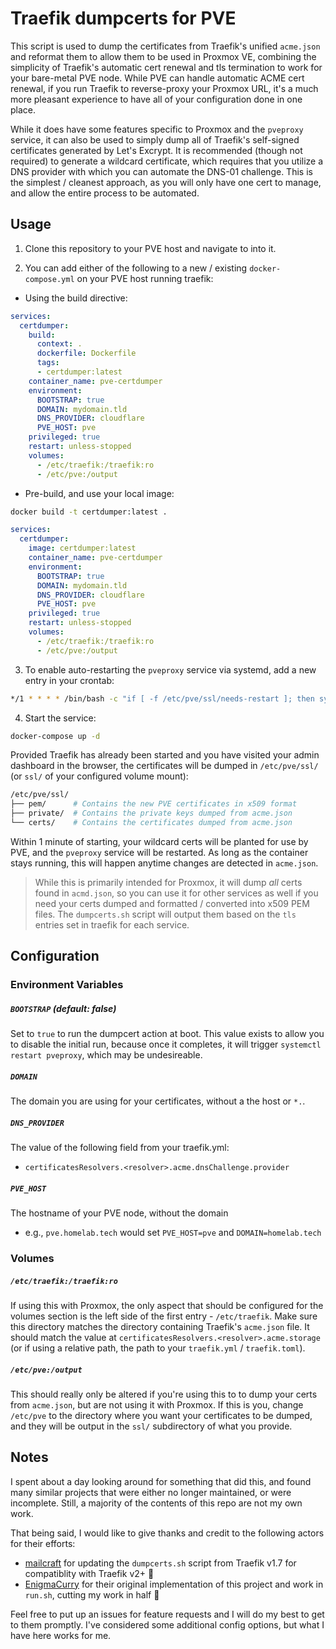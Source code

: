 # Traefik dumpcerts for PVE

This script is used to dump the certificates from Traefik's unified `acme.json` and reformat them to allow them to be used in Proxmox VE, combining the simplicity of Traefik's automatic cert renewal and tls termination to work for your bare-metal PVE node. While PVE can handle automatic ACME cert renewal, if you run Traefik to reverse-proxy your Proxmox URL, it's a much more pleasant experience to have all of your configuration done in one place.

While it does have some features specific to Proxmox and the `pveproxy` service, it can also be used to simply dump all of Traefik's self-signed certificates generated by Let's Excrypt. It is recommended (though not required) to generate a wildcard certificate, which requires that you utilize a DNS provider with which you can automate the DNS-01 challenge. This is the simplest / cleanest approach, as you will only have one cert to manage, and allow the entire process to be automated.

## Usage

1. Clone this repository to your PVE host and navigate to into it.

2. You can add either of the following to a new / existing `docker-compose.yml` on your PVE host running traefik:

* Using the build directive:

```yaml
services:
  certdumper:
    build:
      context: .
      dockerfile: Dockerfile
      tags:
      - certdumper:latest
    container_name: pve-certdumper
    environment:
      BOOTSTRAP: true
      DOMAIN: mydomain.tld
      DNS_PROVIDER: cloudflare
      PVE_HOST: pve
    privileged: true
    restart: unless-stopped
    volumes:
      - /etc/traefik:/traefik:ro
      - /etc/pve:/output
```

* Pre-build, and use your local image:

```sh
docker build -t certdumper:latest .
```

```yaml
services:
  certdumper:
    image: certdumper:latest
    container_name: pve-certdumper
    environment:
      BOOTSTRAP: true
      DOMAIN: mydomain.tld
      DNS_PROVIDER: cloudflare
      PVE_HOST: pve
    privileged: true
    restart: unless-stopped
    volumes:
      - /etc/traefik:/traefik:ro
      - /etc/pve:/output
```

3. To enable auto-restarting the `pveproxy` service via systemd, add a new entry in your crontab:

```sh
*/1 * * * * /bin/bash -c "if [ -f /etc/pve/ssl/needs-restart ]; then systemctl restart pveproxy; rm /etc/pve/ssl/needs-restart; fi"
```

4. Start the service:

```sh
docker-compose up -d
```

Provided Traefik has already been started and you have visited your admin dashboard in the browser, the certificates will be dumped in `/etc/pve/ssl/` (or `ssl/` of your configured volume mount):

```sh
/etc/pve/ssl/
├── pem/      # Contains the new PVE certificates in x509 format
├── private/  # Contains the private keys dumped from acme.json
└── certs/    # Contains the certificates dumped from acme.json
```

Within 1 minute of starting, your wildcard certs will be planted for use by PVE, and the `pveproxy` service will be restarted. As long as the container stays running, this will happen anytime changes are detected in `acme.json`.
> While this is primarily intended for Proxmox, it will dump *all* certs found in `acmd.json`, so you can use it for other services as well if you need your certs dumped and formatted / converted into x509 PEM files. The `dumpcerts.sh` script will output them based on the `tls` entries set in traefik for each service.

## Configuration

### Environment Variables

##### `BOOTSTRAP` (default: false)

Set to `true` to run the dumpcert action at boot. This value exists to allow you to disable the initial run, because once it completes, it will trigger `systemctl restart pveproxy`, which may be undesireable.

##### `DOMAIN`

The domain you are using for your certificates, without a the host or  `*.`.

##### `DNS_PROVIDER`

The value of the following field from your traefik.yml:
* `certificatesResolvers.<resolver>.acme.dnsChallenge.provider`

##### `PVE_HOST`

The hostname of your PVE node, without the domain
* e.g., `pve.homelab.tech` would set `PVE_HOST=pve` and `DOMAIN=homelab.tech`

### Volumes

##### `/etc/traefik:/traefik:ro`

If using this with Proxmox, the only aspect that should be configured for the volumes section is the left side of the first entry - `/etc/traefik`. Make sure this directory matches the directory containing Traefik's `acme.json` file. It should match the value at `certificatesResolvers.<resolver>.acme.storage` (or if using a relative path, the path to your `traefik.yml` / `traefik.toml`).

##### `/etc/pve:/output`

This should really only be altered if you're using this to to dump your certs from `acme.json`, but are not using it with Proxmox. If this is you, change `/etc/pve` to the directory where you want your certificates to be dumped, and they will be output in the `ssl/` subdirectory of what you provide.

## Notes

I spent about a day looking around for something that did this, and found many similar projects that were either no longer maintained, or were incomplete. Still, a majority of the contents of this repo are not my own work.

That being said, I would like to give thanks and credit to the following actors for their efforts:

* [mailcraft](https://github.com/mailcraft/dumpcerts) for updating the `dumpcerts.sh` script from Traefik v1.7 for compatiblity with Traefik v2+ 🙏
* [EnigmaCurry](https://github.com/EnigmaCurry/proxmox-traefik-certdumper) for their original implementation of this project and work in `run.sh`, cutting my work in half 🚀

Feel free to put up an issues for feature requests and I will do my best to get to them promptly. I've considered some additional config options, but what I have here works for me.
